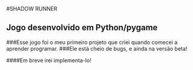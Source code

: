 #SHADOW RUNNER 

## Jogo desenvolvido em Python/pygame

###Esse jogo foi o meu primeiro projeto que criei quando comecei a aprender programar. 
###Ele está cheio de bugs, e ainda na versão beta! 

####Em breve irei implementa-lo!
